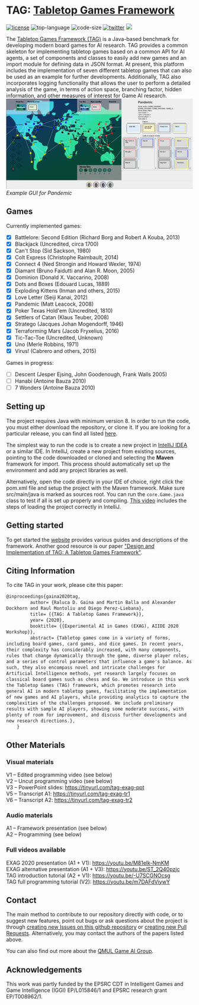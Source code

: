 # TAG: [Tabletop Games Framework](http://www.tabletopgames.ai/)

[![license](https://img.shields.io/github/license/GAIGResearch/TabletopGames)](LICENSE)
![top-language](https://img.shields.io/github/languages/top/GAIGResearch/TabletopGames)
![code-size](https://img.shields.io/github/languages/code-size/GAIGResearch/TabletopGames)
[![twitter](https://img.shields.io/twitter/follow/gameai_qmul?style=social)](https://twitter.com/intent/follow?screen_name=gameai_qmul)
[![](https://img.shields.io/github/stars/GAIGResearch/TabletopGames.svg?label=Stars&style=social)](https://github.com/GAIGResearch/TabletopGames)

The [Tabletop Games Framework (TAG)](http://tabletopgames.ai) is a Java-based benchmark for developing modern board games for AI research.  TAG provides a common skeleton for implementing tabletop games based on a common API for AI agents, a set of components and classes to easily add new games and an import module for defining data in JSON format. At present, this platform includes the implementation of seven different tabletop games that can also be used as an example for further developments. Additionally, TAG also incorporates logging functionality that allows the user to perform a detailed analysis of the game, in terms of action space, branching factor, hidden information, and other measures of interest for Game AI research.
![Pandemic](core/data/imgs/Pandemic.png)
*Example GUI for Pandemic*

## Games
Currently implemented games:
- [x] Battlelore: Second Edition (Richard Borg and Robert A Kouba, 2013)
- [x] Blackjack (Uncredited, circa 1700)
- [x] Can't Stop (Sid Sackson, 1980)
- [x] Colt Express (Christophe Raimbault, 2014)
- [x] Connect 4 (Ned Strongin and Howard Wexler, 1974)
- [x] Diamant (Bruno Faidutti and Alan R. Moon, 2005)
- [x] Dominion (Donald X. Vaccarino, 2008)
- [x] Dots and Boxes (Edouard Lucas, 1889)
- [x] Exploding Kittens (Inman and others, 2015)
- [x] Love Letter (Seiji Kanai, 2012)
- [x] Pandemic (Matt Leacock, 2008)
- [x] Poker Texas Hold'em (Uncredited, 1810)
- [x] Settlers of Catan (Klaus Teuber, 2008)
- [x] Stratego (Jacques Johan Mogendorff, 1946)
- [x] Terraforming Mars (Jacob Fryxelius, 2016)
- [x] Tic-Tac-Toe (Uncredited, Unknown)
- [x] Uno (Merle Robbins, 1971)
- [x] Virus! (Cabrero and others, 2015)

Games in progress:
- [ ] Descent (Jesper Ejsing, John Goodenough, Frank Walls 2005)
- [ ] Hanabi (Antoine Bauza 2010)
- [ ] 7 Wonders (Antoine Bauza 2010)

## Setting up
The project requires Java with minimum version 8. In order to run the code, you must either download the repository, or clone it. If you are looking for a particular release, you can find all listed [here](https://github.com/GAIGResearch/TabletopGames/releases). 

The simplest way to run the code is to create a new project in [IntelliJ IDEA](https://www.jetbrains.com/idea/) or a similar IDE. In IntelliJ, create a new project from existing sources, pointing to the code downloaded or cloned and selecting the **Maven** framework for import. This process should automatically set up the environment and add any project libraries as well.

Alternatively, open the code directly in your IDE of choice, right click the pom.xml file and setup the project with the Maven framework. Make sure src/main/java is marked as sources root. You can run the `core.Game.java` class to test if all is set up properly and compiling. [This video](https://youtu.be/-U7SCGNOcsg) includes the steps of loading the project correctly in IntelliJ.

## Getting started

To get started the [website](http://tabletopgames.ai) provides various guides and descriptions of the framework.
Another good resource is our paper ["Design and Implementation of TAG: A Tabletop Games Framework"](https://arxiv.org/abs/2009.12065).

## Citing Information

To cite TAG in your work, please cite this paper:
```
@inproceedings{gaina2020tag,
         author= {Raluca D. Gaina and Martin Balla and Alexander Dockhorn and Raul Montoliu and Diego Perez-Liebana},
         title= {{TAG: A Tabletop Games Framework}},
         year= {2020},
         booktitle= {{Experimental AI in Games (EXAG), AIIDE 2020 Workshop}},
         abstract= {Tabletop games come in a variety of forms, including board games, card games, and dice games. In recent years, their complexity has considerably increased, with many components, rules that change dynamically through the game, diverse player roles, and a series of control parameters that influence a game's balance. As such, they also encompass novel and intricate challenges for Artificial Intelligence methods, yet research largely focuses on classical board games such as chess and Go. We introduce in this work the Tabletop Games (TAG) framework, which promotes research into general AI in modern tabletop games, facilitating the implementation of new games and AI players, while providing analytics to capture the complexities of the challenges proposed. We include preliminary results with sample AI players, showing some moderate success, with plenty of room for improvement, and discuss further developments and new research directions.},
    }
```

## Other Materials

### Visual materials
V1 – Edited programming video (see below)<br/>
V2 – Uncut programming video (see below)<br/>
V3 – PowerPoint slides: https://tinyurl.com/tag-exag-ppt <br/>
V5 – Transcript A1: https://tinyurl.com/tag-exag-tr1 <br/>
V6 – Transcript A2: https://tinyurl.com/tag-exag-tr2 <br/>

### Audio materials
A1 – Framework presentation (see below)<br/>
A2 – Programming (see below)<br/>

### Full videos available
EXAG 2020 presentation (A1 + V1): https://youtu.be/M81elk-NmKM<br/>
EXAG alternative presentation (A1 + V3): https://youtu.be/ST_2Q40pzjc<br/>
TAG introduction tutorial (A2 + V1): https://youtu.be/-U7SCGNOcsg<br/>
TAG full programming tutorial (V2): https://youtu.be/m7DAFdViywY <br/>

## Contact
The main method to contribute to our repository directly with code, or to suggest new features, point out bugs or ask questions about the project is through [creating new Issues on this github repository](https://github.com/GAIGResearch/TabletopGames/issues) or [creating new Pull Requests](https://github.com/GAIGResearch/TabletopGames/pulls). Alternatively, you may contact the authors of the papers listed above. 

You can also find out more about the [QMUL Game AI Group](http://gameai.eecs.qmul.ac.uk/).

## Acknowledgements

This work was partly funded by the EPSRC CDT in Intelligent Games and Game Intelligence (IGGI)  EP/L015846/1 and EPSRC research grant EP/T008962/1.
